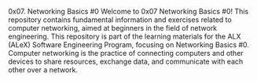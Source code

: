 0x07. Networking Basics #0
Welcome to 0x07 Networking Basics #0! This repository contains fundamental information and exercises related to computer networking, aimed at beginners in the field of network engineering.
This repository is part of the learning materials for the ALX (ALeX) Software Engineering Program, focusing on Networking Basics #0. Computer networking is the practice of connecting computers and other devices to share resources, exchange data, and communicate with each other over a network.
